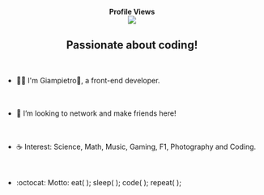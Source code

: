 
<p align="center"> 
  <b>Profile Views</b><br>
  <img src="https://profile-counter.glitch.me/KelosDev/count.svg" />
</p>

<h2></h2>

<h2 align="center"> Passionate about coding! </h2><br>

* 👨‍💻 I'm Giampietro👋, a front-end developer. <br><br><br>

* 🐾 I’m looking to network and make friends here! <br><br><br>

* ☕ Interest: Science, Math, Music, Gaming, F1, Photography and Coding. <br><br><br>

* :octocat: Motto: eat( );   sleep( );   code( );   repeat( ); <br><br>



